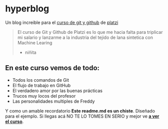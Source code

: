 # hyperblog 
Un blog increible para el [curso de git y github](https://platzi.com/cursos/git-github) de [platzi](https://platzi.com)
> El curso de Git y Github de Platzi es lo que me hacia falta para triplicar mi salario y lanzarme a la industria del tejido de lana sintetica con Machine Learing
> - niñita

## En este curso vemos de todo:
* Todos los comandos de Git
* El flujo de trabajo en GitHub 
* El verdadero amor por las buenas prácticas
* Trucos muy locos del profesor
* Las personalidades multiples de Freddy

Y como un amable recordatorio **Este readme.md es un chiste**. Diseñado para el ejemplo. Si llegas acá NO TE LO TOMES EN SERIO y mejor ve [**a ver el curso**](https://platzi.com/cursos/git-github).
